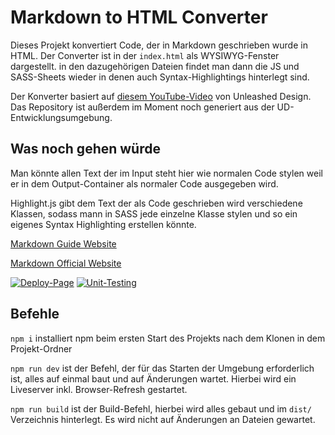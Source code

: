 # Markdown to HTML Converter

Dieses Projekt konvertiert Code, der in Markdown geschrieben wurde in HTML. Der Converter ist in der `index.html` als WYSIWYG-Fenster dargestellt. in den dazugehörigen Dateien findet man dann die JS und SASS-Sheets wieder in denen auch Syntax-Highlightings hinterlegt sind.

Der Konverter basiert auf [diesem YouTube-Video](https://youtu.be/Ypy4stWX1EE) von Unleashed Design. Das Repository ist außerdem im Moment noch generiert aus der UD-Entwicklungsumgebung.

## Was noch gehen würde
 Man könnte allen Text der im Input steht hier wie normalen Code stylen weil er in dem Output-Container als normaler Code ausgegeben wird.

Highlight.js gibt dem Text der als Code geschrieben wird verschiedene Klassen, sodass mann in SASS jede einzelne Klasse stylen und so ein eigenes Syntax Highlighting erstellen könnte.

[Markdown Guide Website](https://www.markdownguide.org)

[Markdown Official Website](https://daringfireball.net/projects/markdown/)

[![Deploy-Page](https://github.com/Johannes-Schiel/ud-basic-webdev-setup/actions/workflows/pages.yml/badge.svg?branch=master)](https://github.com/Johannes-Schiel/ud-basic-webdev-setup/actions/workflows/pages.yml)
[![Unit-Testing](https://github.com/Johannes-Schiel/ud-basic-webdev-setup/actions/workflows/unittest.yml/badge.svg?branch=master)](https://github.com/Johannes-Schiel/ud-basic-webdev-setup/actions/workflows/unittest.yml)

## Befehle

`npm i` installiert npm beim ersten Start des Projekts nach dem Klonen in dem Projekt-Ordner

`npm run dev` ist der Befehl, der für das Starten der Umgebung erforderlich ist, alles auf einmal baut und auf Änderungen wartet. Hierbei wird ein Liveserver inkl. Browser-Refresh gestartet.

`npm run build` ist der Build-Befehl, hierbei wird alles gebaut und im `dist/` Verzeichnis hinterlegt. Es wird nicht auf Änderungen an Dateien gewartet.
